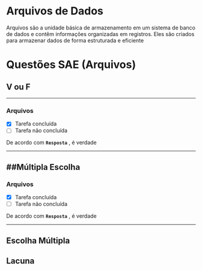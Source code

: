 # Arquivos de Dados

Arquivos são a unidade básica de armazenamento em um sistema de banco de dados e contêm informações organizadas em registros. Eles são criados para armazenar dados de forma estruturada e eficiente

# Questões SAE (Arquivos)

## V ou F
---
### Arquivos

- [x] Tarefa concluída
- [ ] Tarefa não concluída

De acordo com **```Resposta```**  , é verdade

---

##Múltipla Escolha
---
### Arquivos

- [x] Tarefa concluída
- [ ] Tarefa não concluída

De acordo com **```Resposta```**  , é verdade

---

## Escolha Múltipla

## Lacuna
